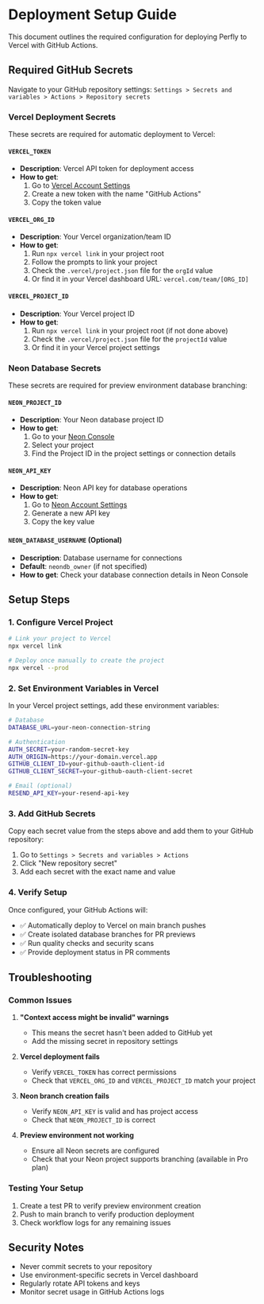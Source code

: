 # Deployment Setup Guide

This document outlines the required configuration for deploying Perfly to Vercel with GitHub Actions.

## Required GitHub Secrets

Navigate to your GitHub repository settings: `Settings > Secrets and variables > Actions > Repository secrets`

### Vercel Deployment Secrets

These secrets are required for automatic deployment to Vercel:

#### `VERCEL_TOKEN`
- **Description**: Vercel API token for deployment access
- **How to get**: 
  1. Go to [Vercel Account Settings](https://vercel.com/account/tokens)
  2. Create a new token with the name "GitHub Actions"
  3. Copy the token value

#### `VERCEL_ORG_ID`
- **Description**: Your Vercel organization/team ID
- **How to get**:
  1. Run `npx vercel link` in your project root
  2. Follow the prompts to link your project
  3. Check the `.vercel/project.json` file for the `orgId` value
  4. Or find it in your Vercel dashboard URL: `vercel.com/team/[ORG_ID]`

#### `VERCEL_PROJECT_ID`
- **Description**: Your Vercel project ID
- **How to get**:
  1. Run `npx vercel link` in your project root (if not done above)
  2. Check the `.vercel/project.json` file for the `projectId` value
  3. Or find it in your Vercel project settings

### Neon Database Secrets

These secrets are required for preview environment database branching:

#### `NEON_PROJECT_ID`
- **Description**: Your Neon database project ID
- **How to get**:
  1. Go to your [Neon Console](https://console.neon.tech)
  2. Select your project
  3. Find the Project ID in the project settings or connection details

#### `NEON_API_KEY`
- **Description**: Neon API key for database operations
- **How to get**:
  1. Go to [Neon Account Settings](https://console.neon.tech/app/settings/api-keys)
  2. Generate a new API key
  3. Copy the key value

#### `NEON_DATABASE_USERNAME` (Optional)
- **Description**: Database username for connections
- **Default**: `neondb_owner` (if not specified)
- **How to get**: Check your database connection details in Neon Console

## Setup Steps

### 1. Configure Vercel Project

```bash
# Link your project to Vercel
npx vercel link

# Deploy once manually to create the project
npx vercel --prod
```

### 2. Set Environment Variables in Vercel

In your Vercel project settings, add these environment variables:

```bash
# Database
DATABASE_URL=your-neon-connection-string

# Authentication  
AUTH_SECRET=your-random-secret-key
AUTH_ORIGIN=https://your-domain.vercel.app
GITHUB_CLIENT_ID=your-github-oauth-client-id
GITHUB_CLIENT_SECRET=your-github-oauth-client-secret

# Email (optional)
RESEND_API_KEY=your-resend-api-key
```

### 3. Add GitHub Secrets

Copy each secret value from the steps above and add them to your GitHub repository:

1. Go to `Settings > Secrets and variables > Actions`
2. Click "New repository secret"
3. Add each secret with the exact name and value

### 4. Verify Setup

Once configured, your GitHub Actions will:
- ✅ Automatically deploy to Vercel on main branch pushes
- ✅ Create isolated database branches for PR previews
- ✅ Run quality checks and security scans
- ✅ Provide deployment status in PR comments

## Troubleshooting

### Common Issues

1. **"Context access might be invalid" warnings**
   - This means the secret hasn't been added to GitHub yet
   - Add the missing secret in repository settings

2. **Vercel deployment fails**
   - Verify `VERCEL_TOKEN` has correct permissions
   - Check that `VERCEL_ORG_ID` and `VERCEL_PROJECT_ID` match your project

3. **Neon branch creation fails**
   - Verify `NEON_API_KEY` is valid and has project access
   - Check that `NEON_PROJECT_ID` is correct

4. **Preview environment not working**
   - Ensure all Neon secrets are configured
   - Check that your Neon project supports branching (available in Pro plan)

### Testing Your Setup

1. Create a test PR to verify preview environment creation
2. Push to main branch to verify production deployment
3. Check workflow logs for any remaining issues

## Security Notes

- Never commit secrets to your repository
- Use environment-specific secrets in Vercel dashboard
- Regularly rotate API tokens and keys
- Monitor secret usage in GitHub Actions logs
